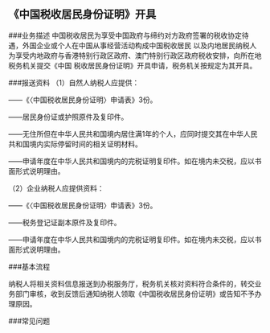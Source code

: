 ## 《中国税收居民身份证明》开具

###业务描述
    中国税收居民为享受中国政府与缔约对方政府签署的税收协定待遇，外国企业或个人在中国从事经营活动构成中国税收居民
    以及内地居民纳税人为享受内地政府与香港特别行政区政府、澳门特别行政区政府税收安排，向所在地税务机关提交《中国
    税收居民身份证明》开具申请，税务机关按规定为其开具。



###报送资料
（1）自然人纳税人应提供：

——《〈中国税收居民身份证明〉申请表》3份。

——居民身份证或护照原件及复印件。

——无住所但在中华人民共和国境内居住满1年的个人，应同时提交其在中华人民共和国境内实际停留时间的相关证明材料。

——申请年度在中华人民共和国境内的完税证明复印件。如在境内未交税，应以书面形式说明理由。

（2）企业纳税人应提供资料：

——《〈中国税收居民身份证明〉申请表》3份。

——税务登记证副本原件及复印件。

——申请年度在中华人民共和国境内的完税证明复印件。如在境内未交税，应以书面形式说明理由。




###基本流程

  纳税人将相关资料信息报送到办税服务厅，税务机关核对资料符合条件的，转交业务部门审核，收到反馈后通知纳税人领取《中国税收居民身份证明》或告知不予办理原因。



###常见问题




